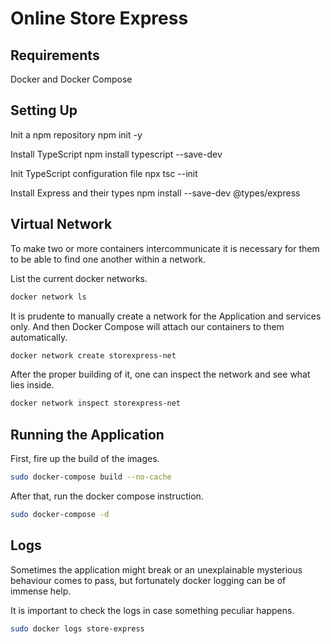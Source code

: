 # Online Store Express

## Requirements

Docker and Docker Compose

## Setting Up

Init a npm repository
npm init -y

Install TypeScript
npm install typescript --save-dev

Init TypeScript configuration file
npx tsc --init

Install Express and their types
npm install --save-dev @types/express

## Virtual Network

To make two or more containers intercommunicate it is necessary
for them to be able to find one another within a network.

List the current docker networks.

```bash
docker network ls
```

It is prudente to manually create a network for the Application and services only.
And then Docker Compose will attach our containers to them automatically.

```bash
docker network create storexpress-net
```

After the proper building of it, one can inspect the network and see what
lies inside.

```bash
docker network inspect storexpress-net
```

## Running the Application

First, fire up the build of the images.

```bash
sudo docker-compose build --no-cache
```

After that, run the docker compose instruction.

```bash
sudo docker-compose -d
```

## Logs

Sometimes the application might break or an unexplainable mysterious behaviour
comes to pass, but fortunately docker logging can be of immense help.

It is important to check the logs in case something peculiar happens.

```bash
sudo docker logs store-express
```
